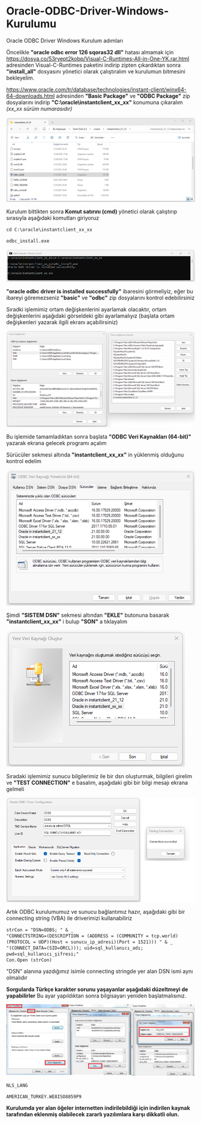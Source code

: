 # Oracle-ODBC-Driver-Windows-Kurulumu
Oracle ODBC Driver Windows Kurulum adımları

Öncelikle **"oracle odbc error 126 sqoras32 dll"** hatası almamak için https://dosya.co/53ryept2kobp/Visual-C-Runtimes-All-in-One-YK.rar.html adresinden Visual-C-Runtimes paketini indirip zipten çıkardıktan sonra **"install_all"** dosyasını yönetici olarak çalıştıralım ve kurulumun bitmesini bekleyelim.

https://www.oracle.com/tr/database/technologies/instant-client/winx64-64-downloads.html adresinden **"Basic Package"** ve **"ODBC Package"** zip dosyalarını indirip
**"C:\oracle\instantclient_xx_xx"** konumuna çıkaralım *(xx_xx sürüm numarasıdır)*

![instantclient_xx_xx](https://github.com/yasinkeles/Oracle-ODBC-Driver-Windows-Kurulumu/blob/main/1_odbc_windows.png)

Kurulum bittikten sonra **Komut satırını (cmd)** yönetici olarak çalıştırıp sırasıyla aşağıdaki komutları giriyoruz
```
cd C:\oracle\instantclient_xx_xx
```
```
odbc_install.exe
```

![instantclient_xx_xx](https://github.com/yasinkeles/Oracle-ODBC-Driver-Windows-Kurulumu/blob/main/1_odbc_windows_2.png)

**"oracle odbc driver is installed successfully"** ibaresini görmeliyiz, eğer bu ibareyi göremezseniz **"basic"** ve **"odbc"** zip dosyalarını kontrol edebilirsiniz

Sıradki işlemimiz ortam değişkenlerini ayarlamak olacaktır, ortam değişkenlerini aşağıdaki görseldeki gibi ayarlamalıyız (başlata ortam değişkenleri yazarak ilgili ekranı açabilirsiniz)

![instantclient_xx_xx](https://github.com/yasinkeles/Oracle-ODBC-Driver-Windows-Kurulumu/blob/main/1_odbc_windows_3.png)

Bu işlemide tamamladıktan sonra başlata **"ODBC Veri Kaynakları (64-bit)"** yazarak ekrana gelecek programı açalım

Sürücüler sekmesi altında **"instantclient_xx_xx"** in yüklenmiş olduğunu kontrol edelim

![instantclient_xx_xx](https://github.com/yasinkeles/Oracle-ODBC-Driver-Windows-Kurulumu/blob/main/1_odbc_windows_4.png)

Şimdi **"SISTEM DSN"** sekmesi altından **"EKLE"** butonuna basarak **"instantclient_xx_xx"** i bulup **"SON"** a tıklayalım

![instantclient_xx_xx](https://github.com/yasinkeles/Oracle-ODBC-Driver-Windows-Kurulumu/blob/main/1_odbc_windows_5.png)

Sıradaki işlemimiz sunucu bilgilerimiz ile bir dsn oluşturmak, bilgileri girelim ve **"TEST CONNECTION"** e basalım, aşağıdaki gibi bir bilgi mesajı ekrana gelmeli

![instantclient_xx_xx](https://github.com/yasinkeles/Oracle-ODBC-Driver-Windows-Kurulumu/blob/main/1_odbc_windows_6.png)

Artık ODBC kurulumumuz ve sunucu bağlantımız hazır, aşağıdaki gibi bir connecting string (VBA) ile driverimizi kullanabiliriz

```
strCon = "DSN=ODBS; " & _
"CONNECTSTRING=(DESCRIPTION = (ADDRESS = (COMMUNITY = tcp.world)(PROTOCOL = UDP)(Host = sunucu_ip_adresi)(Port = 1521))) " & _
"(CONNECT_DATA=(SID=ORCL))); uid=sql_kullanıcı_adı; pwd=sql_kullanıcı_şifresi;"
Con.Open (strCon)
```

"DSN" alanına yazdığımız isimle connecting stringde yer alan DSN ismi aynı olmalıdır

**Sorgularda Türkçe karakter sorunu yaşayanlar aşağıdaki düzeltmeyi de yapabilirler**
Bu ayar yapıldıktan sonra bilgisayarı yeniden başlatmalısınız.

![instantclient_xx_xx](https://github.com/yasinkeles/Oracle-ODBC-Driver-Windows-Kurulumu/blob/main/1_odbc_windows_7.png)
```
NLS_LANG
```
```
AMERICAN_TURKEY.WE8ISO8859P9
```
**Kurulumda yer alan öğeler internetten indirilebildiği için indirilen kaynak tarafından eklenmiş olabilecek zararlı yazılımlara karşı dikkatli olun.**

